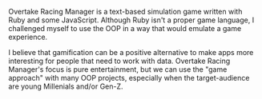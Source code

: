 Overtake Racing Manager is a text-based simulation game written with Ruby and some JavaScript. Although Ruby isn't a proper game language, I challenged myself to use the OOP in a way that would emulate a game experience.

I believe that gamification can be a positive alternative to make apps more interesting for people that need to work with data. Overtake Racing Manager's focus is pure entertainment, but we can use the "game approach" with many OOP projects, especially when the target-audience are young Millenials and/or Gen-Z.
